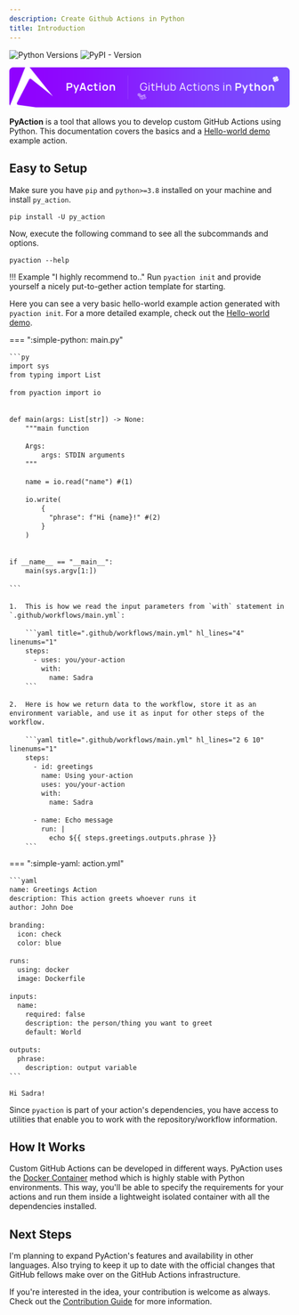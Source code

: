 ```yaml
---
description: Create Github Actions in Python
title: Introduction
---
```


![Python Versions](https://img.shields.io/pypi/py_action/copier?color=9002FF)
![PyPI - Version](https://img.shields.io/pypi/v/py_action?color=9002FF)

![banner](img/banner.svg)

**PyAction** is a tool that allows you to develop custom GitHub Actions using Python. This documentation covers the basics and a [Hello-world demo](demo.md) example action.

## Easy to Setup
Make sure you have `pip` and `python>=3.8` installed on your machine and install `py_action`.

```
pip install -U py_action
```

Now, execute the following command to see all the subcommands and options.
```
pyaction --help
```

!!! Example "I highly recommend to.."
    Run `pyaction init` and provide yourself a nicely put-to-gether action template for starting.

Here you can see a very basic hello-world example action generated with `pyaction init`. For a more detailed example, check out the [Hello-world demo](demo.md).

=== ":simple-python: main.py"

    ```py
    import sys
    from typing import List

    from pyaction import io


    def main(args: List[str]) -> None:
        """main function

        Args:
            args: STDIN arguments
        """

        name = io.read("name") #(1)

        io.write(
            {
              "phrase": f"Hi {name}!" #(2)
            }
        )


    if __name__ == "__main__":
        main(sys.argv[1:])

    ```

    1.  This is how we read the input parameters from `with` statement in `.github/workflows/main.yml`:

        ```yaml title=".github/workflows/main.yml" hl_lines="4" linenums="1"
        steps:
          - uses: you/your-action
            with:
              name: Sadra
        ```

    2.  Here is how we return data to the workflow, store it as an environment variable, and use it as input for other steps of the workflow.

        ```yaml title=".github/workflows/main.yml" hl_lines="2 6 10" linenums="1"
        steps:
          - id: greetings
            name: Using your-action
            uses: you/your-action
            with:
              name: Sadra

          - name: Echo message
            run: |
              echo ${{ steps.greetings.outputs.phrase }}
        ```

=== ":simple-yaml: action.yml"

    ```yaml
    name: Greetings Action
    description: This action greets whoever runs it
    author: John Doe

    branding:
      icon: check
      color: blue

    runs:
      using: docker
      image: Dockerfile

    inputs:
      name:
        required: false
        description: the person/thing you want to greet
        default: World

    outputs:
      phrase:
        description: output variable
    ```

```plaintext title="Result"
Hi Sadra!
```

Since `pyaction` is part of your action's dependencies, you have access to utilities that enable you to work with the repository/workflow information.

## How It Works
Custom GitHub Actions can be developed in different ways. PyAction uses the [Docker Container](https://docs.github.com/en/actions/creating-actions/about-custom-actions#docker-container-actions) method which is highly stable with Python environments. This way, you'll be able to specify the requirements for your actions and run them inside a lightweight isolated container with all the dependencies installed.

## Next Steps
I'm planning to expand PyAction's features and availability in other languages. Also trying to keep it up to date with the official changes that GitHub fellows make over on the GitHub Actions infrastructure.

If you're interested in the idea, your contribution is welcome as always. Check out the [Contribution Guide](contributing.md) for more information.
